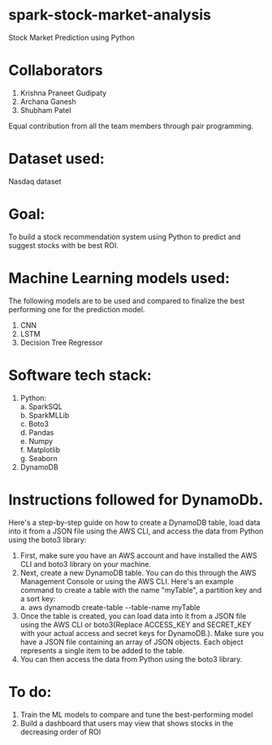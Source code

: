 # spark-stock-market-analysis
Stock Market Prediction using Python

# Collaborators
1. Krishna Praneet Gudipaty
2. Archana Ganesh 
3. Shubham Patel 

Equal contribution from all the team members through pair programming. 

# Dataset used: 
Nasdaq dataset

# Goal: 
To build a stock recommendation system using Python to predict and suggest stocks with be best ROI.

# Machine Learning models used: 
The following models are to be used and compared to finalize the best performing one for the prediction model.

1. CNN
2. LSTM
3. Decision Tree Regressor

# Software tech stack:
1. Python: <br>
   a. SparkSQL <br>
   b. SparkMLLib <br>
   c. Boto3 <br>
   d. Pandas <br>
   e. Numpy <br>
   f. Matplotlib <br>
   g. Seaborn <br>
2. DynamoDB
# Instructions followed for DynamoDb.
Here's a step-by-step guide on how to create a DynamoDB table, load data into it from a JSON file using the AWS CLI, and access the data from Python using the boto3 library:
1. First, make sure you have an AWS account and have installed the AWS CLI and boto3 library on your machine.
2. Next, create a new DynamoDB table. You can do this through the AWS Management Console or using the AWS CLI. Here's an example command to create a table with the name "myTable", a partition key  and a sort key:<br>
   a. aws dynamodb create-table --table-name myTable
3. Once the table is created, you can load data into it from a JSON file using the AWS CLI or boto3(Replace ACCESS_KEY and SECRET_KEY with your actual access and secret keys for DynamoDB.). Make sure you have a JSON file containing an array of JSON objects. Each object represents a single item to be added to the table.
4. You can then access the data from Python using the boto3 library.

# To do:
1. Train the ML models to compare and tune the best-performing model
2. Build a dashboard that users may view that shows stocks in the decreasing order of ROI
